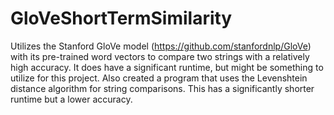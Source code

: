 # GloVeShortTermSimilarity

Utilizes the Stanford GloVe model (https://github.com/stanfordnlp/GloVe) with its pre-trained word vectors to compare two strings with a relatively high accuracy. It does have a significant runtime, but might be something to utilize for this project. Also created a program that uses the Levenshtein distance algorithm for string comparisons. This has a significantly shorter runtime but a lower accuracy.
